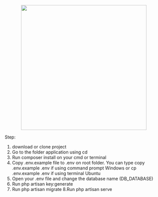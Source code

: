 <p align="center"><a href="https://laravel.com" target="_blank"><img src="https://raw.githubusercontent.com/laravel/art/master/logo-lockup/5%20SVG/2%20CMYK/1%20Full%20Color/laravel-logolockup-cmyk-red.svg" width="400"></a></p>

Step:
1. download or clone project
2. Go to the folder application using cd
3. Run composer install on your cmd or terminal
4. Copy .env.example file to .env on root folder. 
    You can type copy .env.example .env if using command prompt Windows or cp .env.example .env if using terminal Ubuntu
5. Open your .env file and change the database name (DB_DATABASE)
6. Run php artisan key:generate
7. Run php artisan migrate
8.Run php artisan serve
